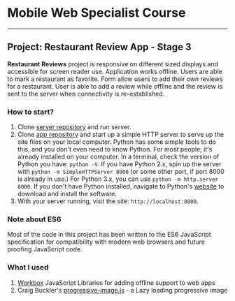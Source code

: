 # Mobile Web Specialist Course
---
## Project: Restaurant Review App - Stage 3

**Restaurant Reviews** project is responsive on different sized displays and accessible for screen reader use. Application works offline. Users are able to mark a restaurant as favorite. Form allow users to add their own reviews for a restaurant. User is able to add a review while offline and the review is sent to the server when connectivity is re-established.

### How to start?

1. Clone [server repository](https://github.com/udacity/mws-restaurant-stage-3) and run server.
2. Clone [app repository](https://github.com/michnaj/MWS_Stage3/) and start up a simple HTTP server to serve up the site files on your local computer. Python has some simple tools to do this, and you don't even need to know Python. For most people, it's already installed on your computer. In a terminal, check the version of Python you have: `python -V`. If you have Python 2.x, spin up the server with `python -m SimpleHTTPServer 8000` (or some other port, if port 8000 is already in use.) For Python 3.x, you can use `python -m http.server 8000`. If you don't have Python installed, navigate to Python's [website](https://www.python.org/) to download and install the software.
3. With your server running, visit the site: `http://localhost:8000`.

### Note about ES6

Most of the code in this project has been written to the ES6 JavaScript specification for compatibility with modern web browsers and future proofing JavaScript code.

### What I used

1. [Workbox](https://developers.google.com/web/tools/workbox/) JavaScript Libraries for adding offline support to web apps
2. Craig Buckler's [progressive-image.js](https://github.com/craigbuckler/progressive-image.js) - a Lazy loading progressive image